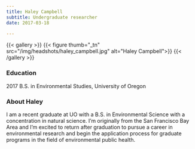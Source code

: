 ```yaml
---
title: Haley Campbell
subtitle: Undergraduate researcher
date: 2017-03-18

---
```


{{< gallery >}}
  {{< figure thumb="_tn" src="/img/headshots/haley_campbell.jpg" alt="Haley Campbell">}}
{{< /gallery >}}

<!--more-->
### Education
2017 B.S. in Environmental Studies, University of Oregon

### About Haley
I am a recent graduate at UO with a B.S. in Environmental Science with a concentration in natural science. I’m originally from the San Francisco Bay Area and I’m excited to return after graduation to pursue a career in environmental research and begin the application process for graduate programs in the field of environmental public health.
